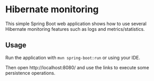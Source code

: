 # Hibernate monitoring

This simple Spring Boot web application shows how to use several Hibernate monitoring features such as logs
and metrics/statistics.   

## Usage

Run the application with `mvn spring-boot:run` or using your IDE.

Then open http://localhost:8080/ and use the links to execute some persistence operations.

